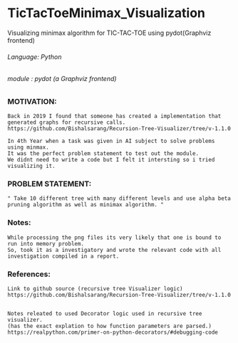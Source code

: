 # TicTacToeMinimax_Visualization

Visualizing minimax algorithm for TIC-TAC-TOE using pydot(Graphviz frontend)



###### Language: Python                      
###### module  : pydot (a Graphviz frontend) 


### MOTIVATION:
    Back in 2019 I found that someone has created a implementation that generated graphs for recursive calls.
    https://github.com/Bishalsarang/Recursion-Tree-Visualizer/tree/v-1.1.0

    In 4th Year when a task was given in AI subject to solve problems using minmax.
    It was the perfect problem statement to test out the module.
    We didnt need to write a code but I felt it intersting so i tried visualizing it.




### PROBLEM STATEMENT:
    " Take 10 different tree with many different levels and use alpha beta pruning algorithm as well as minimax algorithm. "


### Notes:
    While processing the png files its very likely that one is bound to run into memory problem.
    So, took it as a investigatory and wrote the relevant code with all investigation compiled in a report.

### References:
    Link to github source (recursive tree Visualizer logic)
    https://github.com/Bishalsarang/Recursion-Tree-Visualizer/tree/v-1.1.0
        
        
    Notes releated to used Decorator logic used in recursive tree visualizer.
    (has the exact explation to how function parameters are parsed.) 
    https://realpython.com/primer-on-python-decorators/#debugging-code
